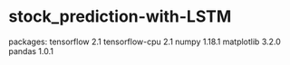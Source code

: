 # stock_prediction-with-LSTM
packages:
tensorflow 2.1
tensorflow-cpu 2.1
numpy 1.18.1
matplotlib 3.2.0
pandas 1.0.1